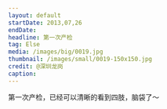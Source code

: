 ```yaml
---
layout: default
startDate: 2013,07,26
endDate: 
headline: 第一次产检
tag: Else
media: /images/big/0019.jpg
thumbnail: /images/small/0019-150x150.jpg
credit: @深圳龙岗
caption: 
---
```

第一次产检，已经可以清晰的看到四肢，脑袋了～